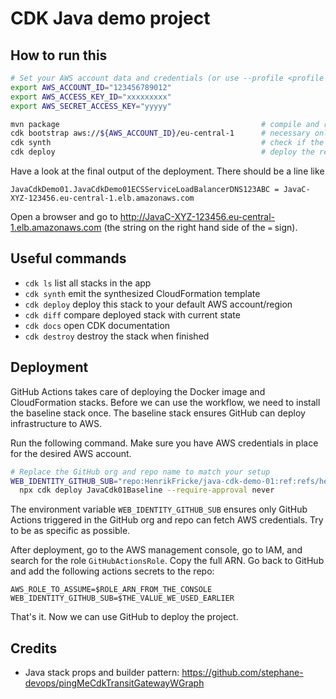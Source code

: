 # CDK Java demo project

## How to run this

```bash
# Set your AWS account data and credentials (or use --profile <profile name> later in the cdk calls):
export AWS_ACCOUNT_ID="123456789012"
export AWS_ACCESS_KEY_ID="xxxxxxxxx"
export AWS_SECRET_ACCESS_KEY="yyyyy"

mvn package                                             # compile and run tests
cdk bootstrap aws://${AWS_ACCOUNT_ID}/eu-central-1      # necessary only once
cdk synth                                               # check if the code is understood by the CDK
cdk deploy                                              # deploy the resources to your AWS account
```

Have a look at the final output of the deployment. There should be a line like
```
JavaCdkDemo01.JavaCdkDemo01ECSServiceLoadBalancerDNS123ABC = JavaC-XYZ-123456.eu-central-1.elb.amazonaws.com
```
Open a browser and go to http://JavaC-XYZ-123456.eu-central-1.elb.amazonaws.com (the string on the right hand side of the `=` sign).

## Useful commands

 * `cdk ls` list all stacks in the app
 * `cdk synth` emit the synthesized CloudFormation template
 * `cdk deploy` deploy this stack to your default AWS account/region
 * `cdk diff` compare deployed stack with current state
 * `cdk docs` open CDK documentation
 * `cdk destroy` destroy the stack when finished

## Deployment

GitHub Actions takes care of deploying the Docker image and CloudFormation stacks. Before we can use the workflow, we need to install the baseline stack once. The baseline stack ensures GitHub can deploy infrastructure to AWS.

Run the following command. Make sure you have AWS credentials in place for the desired AWS account.

```sh
# Replace the GitHub org and repo name to match your setup
WEB_IDENTITY_GITHUB_SUB="repo:HenrikFricke/java-cdk-demo-01:ref:refs/heads/main" \
  npx cdk deploy JavaCdk01Baseline --require-approval never
```

The environment variable `WEB_IDENTITY_GITHUB_SUB` ensures only GitHub Actions triggered in the GitHub org and repo can fetch AWS credentials. Try to be as specific as possible.

After deployment, go to the AWS management console, go to IAM, and search for the role `GitHubActionsRole`. Copy the full ARN. Go back to GitHub and add the following actions secrets to the repo:

```
AWS_ROLE_TO_ASSUME=$ROLE_ARN_FROM_THE_CONSOLE
WEB_IDENTITY_GITHUB_SUB=$THE_VALUE_WE_USED_EARLIER
```

That's it. Now we can use GitHub to deploy the project.

## Credits

* Java stack props and builder pattern: https://github.com/stephane-devops/pingMeCdkTransitGatewayWGraph
